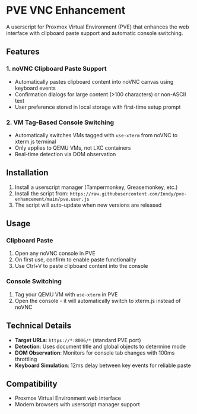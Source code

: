 # PVE VNC Enhancement

A userscript for Proxmox Virtual Environment (PVE) that enhances the web interface with clipboard paste support and automatic console switching.

## Features

### 1. noVNC Clipboard Paste Support
- Automatically pastes clipboard content into noVNC canvas using keyboard events
- Confirmation dialogs for large content (>100 characters) or non-ASCII text
- User preference stored in local storage with first-time setup prompt

### 2. VM Tag-Based Console Switching
- Automatically switches VMs tagged with `use-xterm` from noVNC to xterm.js terminal
- Only applies to QEMU VMs, not LXC containers
- Real-time detection via DOM observation

## Installation

1. Install a userscript manager (Tampermonkey, Greasemonkey, etc.)
2. Install the script from: `https://raw.githubusercontent.com/Inndy/pve-enhancement/main/pve.user.js`
3. The script will auto-update when new versions are released

## Usage

### Clipboard Paste
1. Open any noVNC console in PVE
2. On first use, confirm to enable paste functionality
3. Use Ctrl+V to paste clipboard content into the console

### Console Switching
1. Tag your QEMU VM with `use-xterm` in PVE
2. Open the console - it will automatically switch to xterm.js instead of noVNC

## Technical Details

- **Target URLs**: `https://*:8006/*` (standard PVE port)
- **Detection**: Uses document title and global objects to determine mode
- **DOM Observation**: Monitors for console tab changes with 100ms throttling
- **Keyboard Simulation**: 12ms delay between key events for reliable paste

## Compatibility

- Proxmox Virtual Environment web interface
- Modern browsers with userscript manager support
